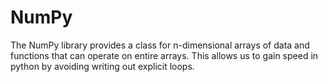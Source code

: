 # NumPy

The NumPy library provides a class for n-dimensional arrays of data
and functions that can operate on entire arrays.  This allows us
to gain speed in python by avoiding writing out explicit loops.
